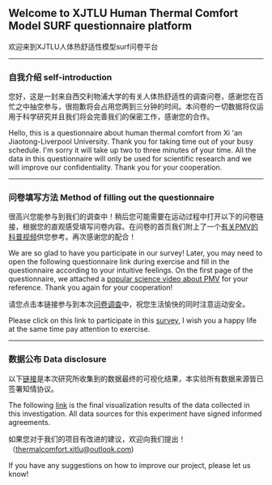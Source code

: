 ## Welcome to XJTLU Human Thermal Comfort Model SURF questionnaire platform
欢迎来到XJTLU人体热舒适性模型surf问卷平台

***

### 自我介绍 self-introduction

您好，这是一封来自西交利物浦大学的有关人体热舒适性的调查问卷，感谢您在百忙之中抽空参与，很抱歉将会占用您两到三分钟的时间。本问卷的一切数据将仅运用于科学研究并且我们将会完善我们的保密工作，感谢您的合作。 

Hello, this is a questionnaire about human thermal comfort from Xi 'an Jiaotong-Liverpool University. Thank you for taking time out of your busy schedule. I'm sorry it will take up two to three minutes of your time. All the data in this questionnaire will only be used for scientific research and we will improve our confidentiality. Thank you for your cooperation. 

***

### 问卷填写方法 Method of filling out the questionnaire

很高兴您能参与到我们的调查中！稍后您可能需要在运动过程中打开以下的问卷链接，根据您的直观感受填写问卷内容。在问卷的首页我们附上了一个[有关PMV的科普视频](https://b23.tv/liulHWS)供您参考。再次感谢您的配合！

We are so glad to have you participate in our survey! Later, you may need to open the following questionnaire link during exercise and fill in the questionnaire according to your intuitive feelings. On the first page of the questionnaire, we attached a [popular science video about PMV](https://b23.tv/liulHWS) for your reference. Thank you again for your cooperation!

请您点击本链接参与到本次[问卷调查](https://www.wjx.cn/vm/rXpCr6c.aspx)中，祝您生活愉快的同时注意运动安全。 

Please click on this link to participate in this [survey](https://www.wjx.cn/vm/rXpCr6c.aspx), I wish you a happy life at the same time pay attention to exercise.

***

### 数据公布 Data disclosure

以下[链接](www.link.com)是本次研究所收集到的数据最终的可视化结果，本实验所有数据来源皆已签署知情协议。

The following [link](www.link.com) is the final visualization results of the data collected in this investigation. All data sources for this experiment have signed informed agreements.

如果您对于我们的项目有改进的建议，欢迎向我们提出！（thermalcomfort.xjtlu@outlook.com)

If you have any suggestions on how to improve our project, please let us know!
